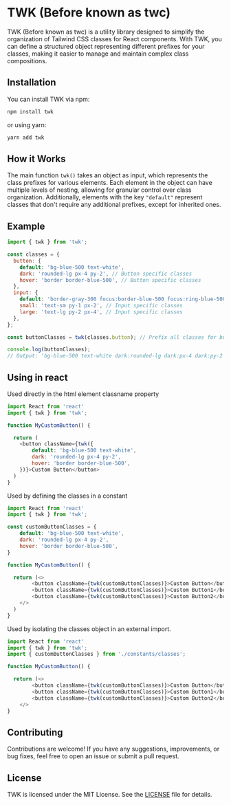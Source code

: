 # TWK (Before known as twc)

TWK (Before known as twc) is a utility library designed to simplify the organization of Tailwind CSS classes for React components. With TWK, you can define a structured object representing different prefixes for your classes, making it easier to manage and maintain complex class compositions.

## Installation

You can install TWK via npm:

```bash
npm install twk
```

or using yarn:

```bash
yarn add twk
```

## How it Works

The main function `twk()` takes an object as input, which represents the class prefixes for various elements. Each element in the object can have multiple levels of nesting, allowing for granular control over class organization. Additionally, elements with the key `"default"` represent classes that don't require any additional prefixes, except for inherited ones.

## Example

```javascript
import { twk } from 'twk';

const classes = {
  button: {
    default: 'bg-blue-500 text-white',
    dark: 'rounded-lg px-4 py-2', // Button specific classes
    hover: 'border border-blue-500', // Button specific classes
  },
  input: {
    default: 'border-gray-300 focus:border-blue-500 focus:ring-blue-500',
    small: 'text-sm py-1 px-2', // Input specific classes
    large: 'text-lg py-2 px-4', // Input specific classes
  },
};

const buttonClasses = twk(classes.button); // Prefix all classes for buttons with 'btn:'

console.log(buttonClasses);
// Output: 'bg-blue-500 text-white dark:rounded-lg dark:px-4 dark:py-2 hover:border hover:border-blue-500'
```


## Using in react

Used directly in the html element classname property

```javascript
import React from 'react'
import { twk } from 'twk';

function MyCustomButton() {

  return (
    <button className={twk({
        default: 'bg-blue-500 text-white',
        dark: 'rounded-lg px-4 py-2',
        hover: 'border border-blue-500',
    })}>Custom Button</button>
  )
}
```

Used by defining the classes in a constant
```javascript
import React from 'react'
import { twk } from 'twk';

const customButtonClasses = {
    default: 'bg-blue-500 text-white',
    dark: 'rounded-lg px-4 py-2',
    hover: 'border border-blue-500',
}

function MyCustomButton() {

  return (<>
        <button className={twk(customButtonClasses)}>Custom Button</button>
        <button className={twk(customButtonClasses)}>Custom Button1</button>
        <button className={twk(customButtonClasses)}>Custom Button2</button>
    </>
  )
}
```

Used by isolating the classes object in an external import.
```javascript
import React from 'react'
import { twk } from 'twk';
import { customButtonClasses } from './constants/classes';

function MyCustomButton() {

  return (<>
        <button className={twk(customButtonClasses)}>Custom Button</button>
        <button className={twk(customButtonClasses)}>Custom Button1</button>
        <button className={twk(customButtonClasses)}>Custom Button2</button>
    </>
}

```

## Contributing

Contributions are welcome! If you have any suggestions, improvements, or bug fixes, feel free to open an issue or submit a pull request.

## License

TWK is licensed under the MIT License. See the [LICENSE](link-to-license) file for details.
